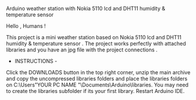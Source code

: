 
Arduino weather station with Nokia 5110 lcd and DHT11 humidity &amp; temperature sensor 


 Hello , Humans ! 
 
This project is a mini weather station based on Nokia 5110 lcd and DHT11 humidity & temperature sensor . The project works perfectly with attached libraries and you have an jpg file with the project connections . 

- INSTRUCTIONS - 

Click the DOWNLOADS button in the top right corner, unzip the main archive and copy the uncompressed libraries folders  and place the libraries folders on C:\Users\"YOUR PC NAME "\Documents\Arduino\libraries. You may need to create the libraries subfolder if its your first library. Restart Arduino IDE.

 
